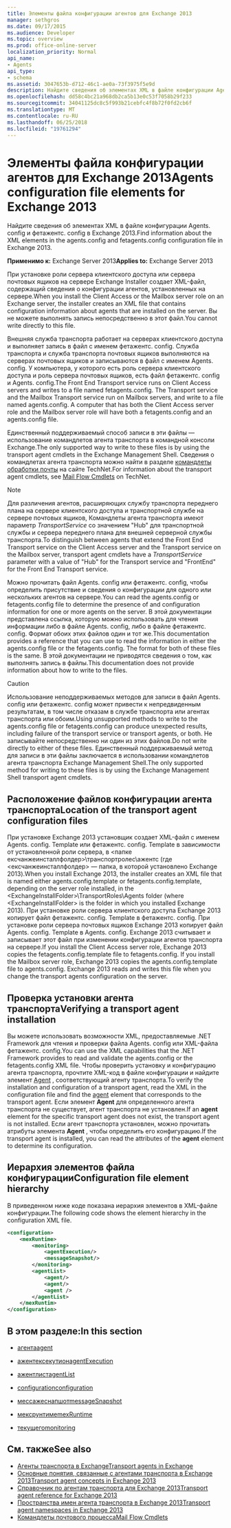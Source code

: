 ```yaml
---
title: Элементы файла конфигурации агентов для Exchange 2013
manager: sethgros
ms.date: 09/17/2015
ms.audience: Developer
ms.topic: overview
ms.prod: office-online-server
localization_priority: Normal
api_name:
- Agents
api_type:
- schema
ms.assetid: 3047653b-d712-46c1-ae0a-73f3975f5e9d
description: Найдите сведения об элементах XML в файле конфигурации Agents. config и фетажентс. config в Exchange 2013.
ms.openlocfilehash: dd58c4bc21a968db2ca5b13e0c53f7058b29f233
ms.sourcegitcommit: 34041125dc8c5f993b21cebfc4f8b72f0fd2cb6f
ms.translationtype: MT
ms.contentlocale: ru-RU
ms.lasthandoff: 06/25/2018
ms.locfileid: "19761294"
---
```

# <a name="agents-configuration-file-elements-for-exchange-2013"></a><span data-ttu-id="5e598-103">Элементы файла конфигурации агентов для Exchange 2013</span><span class="sxs-lookup"><span data-stu-id="5e598-103">Agents configuration file elements for Exchange 2013</span></span>

<span data-ttu-id="5e598-104">Найдите сведения об элементах XML в файле конфигурации Agents. config и фетажентс. config в Exchange 2013.</span><span class="sxs-lookup"><span data-stu-id="5e598-104">Find information about the XML elements in the agents.config and fetagents.config configuration file in Exchange 2013.</span></span>
  
<span data-ttu-id="5e598-105">**Применимо к:** Exchange Server 2013</span><span class="sxs-lookup"><span data-stu-id="5e598-105">**Applies to:** Exchange Server 2013</span></span>
  
<span data-ttu-id="5e598-106">При установке роли сервера клиентского доступа или сервера почтовых ящиков на сервере Exchange Installer создает XML-файл, содержащий сведения о конфигурации агентов, установленных на сервере.</span><span class="sxs-lookup"><span data-stu-id="5e598-106">When you install the Client Access or the Mailbox server role on an Exchange server, the installer creates an XML file that contains configuration information about agents that are installed on the server.</span></span> <span data-ttu-id="5e598-107">Вы не можете выполнять запись непосредственно в этот файл.</span><span class="sxs-lookup"><span data-stu-id="5e598-107">You cannot write directly to this file.</span></span> 
  
<span data-ttu-id="5e598-108">Внешняя служба транспорта работает на серверах клиентского доступа и выполняет запись в файл с именем фетажентс. config. Служба транспорта и служба транспорта почтовых ящиков выполняются на серверах почтовых ящиков и записываются в файл с именем Agents. config. У компьютера, у которого есть роль сервера клиентского доступа и роль сервера почтовых ящиков, есть файл фетажентс. config и Agents. config.</span><span class="sxs-lookup"><span data-stu-id="5e598-108">The Front End Transport service runs on Client Access servers and writes to a file named fetagents.config. The Transport service and the Mailbox Transport service run on Mailbox servers, and write to a file named agents.config. A computer that has both the Client Access server role and the Mailbox server role will have both a fetagents.config and an agents.config file.</span></span> 
  
<span data-ttu-id="5e598-109">Единственный поддерживаемый способ записи в эти файлы — использование командлетов агента транспорта в командной консоли Exchange.</span><span class="sxs-lookup"><span data-stu-id="5e598-109">The only supported way to write to these files is by using the transport agent cmdlets in the Exchange Management Shell.</span></span> <span data-ttu-id="5e598-110">Сведения о командлетах агента транспорта можно найти в разделе [командлеты обработки почты](http://technet.microsoft.com/en-us/library/aa998553%28v=exchg.150%29.aspx) на сайте TechNet.</span><span class="sxs-lookup"><span data-stu-id="5e598-110">For information about the transport agent cmdlets, see [Mail Flow Cmdlets](http://technet.microsoft.com/en-us/library/aa998553%28v=exchg.150%29.aspx) on TechNet.</span></span> 
  
> [!NOTE]
> <span data-ttu-id="5e598-111">Для различения агентов, расширяющих службу транспорта переднего плана на сервере клиентского доступа и транспортной службе на сервере почтовых ящиков, Командлеты агента транспорта имеют параметр _TransportService_ со значением "Hub" для транспортной службы и сервера переднего плана для внешней серверной службы транспорта.</span><span class="sxs-lookup"><span data-stu-id="5e598-111">To distinguish between agents that extend the Front End Transport service on the Client Access server and the Transport service on the Mailbox server, transport agent cmdlets have a  _TransportService_ parameter with a value of "Hub" for the Transport service and "FrontEnd" for the Front End Transport service.</span></span> 
  
<span data-ttu-id="5e598-112">Можно прочитать файл Agents. config или фетажентс. config, чтобы определить присутствие и сведения о конфигурации для одного или нескольких агентов на сервере.</span><span class="sxs-lookup"><span data-stu-id="5e598-112">You can read the agents.config or fetagents.config file to determine the presence of and configuration information for one or more agents on the server.</span></span> <span data-ttu-id="5e598-113">В этой документации представлена ссылка, которую можно использовать для чтения информации либо в файле Agents. config, либо в файле фетажентс. config. Формат обоих этих файлов один и тот же.</span><span class="sxs-lookup"><span data-stu-id="5e598-113">This documentation provides a reference that you can use to read the information in either the agents.config file or the fetagents.config. The format for both of these files is the same.</span></span> <span data-ttu-id="5e598-114">В этой документации не приводятся сведения о том, как выполнять запись в файлы.</span><span class="sxs-lookup"><span data-stu-id="5e598-114">This documentation does not provide information about how to write to the files.</span></span>
  
> [!CAUTION]
> <span data-ttu-id="5e598-115">Использование неподдерживаемых методов для записи в файл Agents. config или фетажентс. config может привести к непредвиденным результатам, в том числе отказам в службе транспорта или агентах транспорта или обоим.</span><span class="sxs-lookup"><span data-stu-id="5e598-115">Using unsupported methods to write to the agents.config file or fetagents.config can produce unexpected results, including failure of the transport service or transport agents, or both.</span></span> <span data-ttu-id="5e598-116">Не записывайте непосредственно ни один из этих файлов.</span><span class="sxs-lookup"><span data-stu-id="5e598-116">Do not write directly to either of these files.</span></span> <span data-ttu-id="5e598-117">Единственный поддерживаемый метод для записи в эти файлы заключается в использовании командлетов агента транспорта Exchange Management Shell.</span><span class="sxs-lookup"><span data-stu-id="5e598-117">The only supported method for writing to these files is by using the Exchange Management Shell transport agent cmdlets.</span></span> 
  
## <a name="location-of-the-transport-agent-configuration-files"></a><span data-ttu-id="5e598-118">Расположение файлов конфигурации агента транспорта</span><span class="sxs-lookup"><span data-stu-id="5e598-118">Location of the transport agent configuration files</span></span>
<span data-ttu-id="5e598-119"><a name="bk_ConfigLoc"> </a></span><span class="sxs-lookup"><span data-stu-id="5e598-119"><a name="bk_ConfigLoc"> </a></span></span>

<span data-ttu-id="5e598-120">При установке Exchange 2013 установщик создает XML-файл с именем Agents. config. Template или фетажентс. config. Template в зависимости от установленной роли сервера, в \<папке ексчанжеинсталлфолдер\>\транспортролес\ажентс (где \<ексчанжеинсталлфолдер\> — папка, в которой установлено Exchange 2013).</span><span class="sxs-lookup"><span data-stu-id="5e598-120">When you install Exchange 2013, the installer creates an XML file that is named either agents.config.template or fetagents.config.template, depending on the server role installed, in the \<ExchangeInstallFolder\>\TransportRoles\Agents folder (where \<ExchangeInstallFolder\> is the folder in which you installed Exchange 2013).</span></span> <span data-ttu-id="5e598-121">При установке роли сервера клиентского доступа Exchange 2013 копирует файл фетажентс. config. Template в фетажентс. config. При установке роли сервера почтовых ящиков Exchange 2013 копирует файл Agents. config. Template в Agents. config. Exchange 2013 считывает и записывает этот файл при изменении конфигурации агентов транспорта на сервере.</span><span class="sxs-lookup"><span data-stu-id="5e598-121">If you install the Client Access server role, Exchange 2013 copies the fetagents.config.template file to fetagents.config. If you install the Mailbox server role, Exchange 2013 copies the agents.config.template file to agents.config. Exchange 2013 reads and writes this file when you change the transport agents configuration on the server.</span></span>
  
## <a name="verifying-a-transport-agent-installation"></a><span data-ttu-id="5e598-122">Проверка установки агента транспорта</span><span class="sxs-lookup"><span data-stu-id="5e598-122">Verifying a transport agent installation</span></span>
<span data-ttu-id="5e598-123"><a name="bk_verifyinstall"> </a></span><span class="sxs-lookup"><span data-stu-id="5e598-123"><a name="bk_verifyinstall"> </a></span></span>

<span data-ttu-id="5e598-124">Вы можете использовать возможности XML, предоставляемые .NET Framework для чтения и проверки файла Agents. config или XML-файла фетажентс. config.</span><span class="sxs-lookup"><span data-stu-id="5e598-124">You can use the XML capabilities that the .NET Framework provides to read and validate the agents.config or the fetagents.config XML file.</span></span> <span data-ttu-id="5e598-125">Чтобы проверить установку и конфигурацию агента транспорта, прочтите XML-код в файле конфигурации и найдите элемент [Agent](agent.md) , соответствующий агенту транспорта.</span><span class="sxs-lookup"><span data-stu-id="5e598-125">To verify the installation and configuration of a transport agent, read the XML in the configuration file and find the [agent](agent.md) element that corresponds to the transport agent.</span></span> <span data-ttu-id="5e598-126">Если элемент **Agent** для определенного агента транспорта не существует, агент транспорта не установлен.</span><span class="sxs-lookup"><span data-stu-id="5e598-126">If an **agent** element for the specific transport agent does not exist, the transport agent is not installed.</span></span> <span data-ttu-id="5e598-127">Если агент транспорта установлен, можно прочитать атрибуты элемента **Agent** , чтобы определить его конфигурацию.</span><span class="sxs-lookup"><span data-stu-id="5e598-127">If the transport agent is installed, you can read the attributes of the **agent** element to determine its configuration.</span></span> 
  
## <a name="configuration-file-element-hierarchy"></a><span data-ttu-id="5e598-128">Иерархия элементов файла конфигурации</span><span class="sxs-lookup"><span data-stu-id="5e598-128">Configuration file element hierarchy</span></span>
<span data-ttu-id="5e598-129"><a name="bk_elementref"> </a></span><span class="sxs-lookup"><span data-stu-id="5e598-129"><a name="bk_elementref"> </a></span></span>

<span data-ttu-id="5e598-130">В приведенном ниже коде показана иерархия элементов в XML-файле конфигурации.</span><span class="sxs-lookup"><span data-stu-id="5e598-130">The following code shows the element hierarchy in the configuration XML file.</span></span>
  
```XML
<configuration>
    <mexRuntime>
        <monitoring>
            <agentExecution/>
            <messageSnapshot/>
        </monitoring>
        <agentList>
            <agent/>
            <agent/>
            <agent />
        </agentList>
    </mexRuntim>
</configuration>
```

## <a name="in-this-section"></a><span data-ttu-id="5e598-131">В этом разделе:</span><span class="sxs-lookup"><span data-stu-id="5e598-131">In this section</span></span>
<span data-ttu-id="5e598-132"><a name="bk_elementreflist"> </a></span><span class="sxs-lookup"><span data-stu-id="5e598-132"><a name="bk_elementreflist"> </a></span></span>

- [<span data-ttu-id="5e598-133">агента</span><span class="sxs-lookup"><span data-stu-id="5e598-133">agent</span></span>](agent.md)
    
- [<span data-ttu-id="5e598-134">ажентексекутион</span><span class="sxs-lookup"><span data-stu-id="5e598-134">agentExecution</span></span>](agentexecution.md)
    
- [<span data-ttu-id="5e598-135">ажентлист</span><span class="sxs-lookup"><span data-stu-id="5e598-135">agentList</span></span>](agentlist.md)
    
- [<span data-ttu-id="5e598-136">configuration</span><span class="sxs-lookup"><span data-stu-id="5e598-136">configuration</span></span>](configuration.md)
    
- [<span data-ttu-id="5e598-137">мессажеснапшот</span><span class="sxs-lookup"><span data-stu-id="5e598-137">messageSnapshot</span></span>](messagesnapshot.md)
    
- [<span data-ttu-id="5e598-138">мексрунтиме</span><span class="sxs-lookup"><span data-stu-id="5e598-138">mexRuntime</span></span>](mexruntime.md)
    
- [<span data-ttu-id="5e598-139">текущего</span><span class="sxs-lookup"><span data-stu-id="5e598-139">monitoring</span></span>](monitoring.md)
    
## <a name="see-also"></a><span data-ttu-id="5e598-140">См. также</span><span class="sxs-lookup"><span data-stu-id="5e598-140">See also</span></span>

- [<span data-ttu-id="5e598-141">Агенты транспорта в Exchange</span><span class="sxs-lookup"><span data-stu-id="5e598-141">Transport agents in Exchange</span></span>](transport-agents-in-exchange-2013.md)
- [<span data-ttu-id="5e598-142">Основные понятия, связанные с агентами транспорта в Exchange 2013</span><span class="sxs-lookup"><span data-stu-id="5e598-142">Transport agent concepts in Exchange 2013</span></span>](transport-agent-concepts-in-exchange-2013.md)
- [<span data-ttu-id="5e598-143">Справочник по агентам транспорта для Exchange 2013</span><span class="sxs-lookup"><span data-stu-id="5e598-143">Transport agent reference for Exchange 2013</span></span>](transport-agent-reference-for-exchange-2013.md)
- [<span data-ttu-id="5e598-144">Пространства имен агента транспорта в Exchange 2013</span><span class="sxs-lookup"><span data-stu-id="5e598-144">Transport agent namespaces in Exchange 2013</span></span>](transport-agent-namespaces-in-exchange-2013.md)
- [<span data-ttu-id="5e598-145">Командлеты почтового процесса</span><span class="sxs-lookup"><span data-stu-id="5e598-145">Mail Flow Cmdlets</span></span>](https://docs.microsoft.com/en-us/powershell/exchange/?view=exchange-ps)
    

